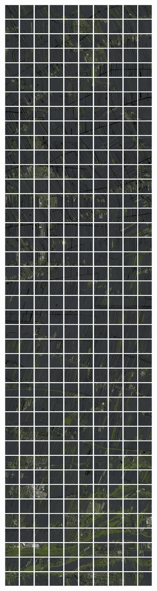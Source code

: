 <html>
<div>
<img src="https://github.com/HakkaTjakka/NL_TILE_MAP/blob/main/18/613/-1045/r.6130.-10450.png" height="44" width="44">
<img src="https://github.com/HakkaTjakka/NL_TILE_MAP/blob/main/18/613/-1045/r.6131.-10450.png" height="44" width="44">
<img src="https://github.com/HakkaTjakka/NL_TILE_MAP/blob/main/18/613/-1045/r.6132.-10450.png" height="44" width="44">
<img src="https://github.com/HakkaTjakka/NL_TILE_MAP/blob/main/18/613/-1045/r.6133.-10450.png" height="44" width="44">
<img src="https://github.com/HakkaTjakka/NL_TILE_MAP/blob/main/18/613/-1045/r.6134.-10450.png" height="44" width="44">
<img src="https://github.com/HakkaTjakka/NL_TILE_MAP/blob/main/18/613/-1045/r.6135.-10450.png" height="44" width="44">
<img src="https://github.com/HakkaTjakka/NL_TILE_MAP/blob/main/18/613/-1045/r.6136.-10450.png" height="44" width="44">
<img src="https://github.com/HakkaTjakka/NL_TILE_MAP/blob/main/18/613/-1045/r.6137.-10450.png" height="44" width="44">
<img src="https://github.com/HakkaTjakka/NL_TILE_MAP/blob/main/18/613/-1045/r.6138.-10450.png" height="44" width="44">
<img src="https://github.com/HakkaTjakka/NL_TILE_MAP/blob/main/18/613/-1045/r.6139.-10450.png" height="44" width="44">
<img src="https://github.com/HakkaTjakka/NL_TILE_MAP/blob/main/18/614/-1045/r.6140.-10450.png" height="44" width="44">
<img src="https://github.com/HakkaTjakka/NL_TILE_MAP/blob/main/18/614/-1045/r.6141.-10450.png" height="44" width="44">
<img src="https://github.com/HakkaTjakka/NL_TILE_MAP/blob/main/18/614/-1045/r.6142.-10450.png" height="44" width="44">
<img src="https://github.com/HakkaTjakka/NL_TILE_MAP/blob/main/18/614/-1045/r.6143.-10450.png" height="44" width="44">
<img src="https://github.com/HakkaTjakka/NL_TILE_MAP/blob/main/18/614/-1045/r.6144.-10450.png" height="44" width="44">
<img src="https://github.com/HakkaTjakka/NL_TILE_MAP/blob/main/18/614/-1045/r.6145.-10450.png" height="44" width="44">
<img src="https://github.com/HakkaTjakka/NL_TILE_MAP/blob/main/18/614/-1045/r.6146.-10450.png" height="44" width="44">
<img src="https://github.com/HakkaTjakka/NL_TILE_MAP/blob/main/18/614/-1045/r.6147.-10450.png" height="44" width="44">
<img src="https://github.com/HakkaTjakka/NL_TILE_MAP/blob/main/18/614/-1045/r.6148.-10450.png" height="44" width="44">
<img src="https://github.com/HakkaTjakka/NL_TILE_MAP/blob/main/18/614/-1045/r.6149.-10450.png" height="44" width="44">
<br>
<img src="https://github.com/HakkaTjakka/NL_TILE_MAP/blob/main/18/613/-1045/r.6130.-10449.png" height="44" width="44">
<img src="https://github.com/HakkaTjakka/NL_TILE_MAP/blob/main/18/613/-1045/r.6131.-10449.png" height="44" width="44">
<img src="https://github.com/HakkaTjakka/NL_TILE_MAP/blob/main/18/613/-1045/r.6132.-10449.png" height="44" width="44">
<img src="https://github.com/HakkaTjakka/NL_TILE_MAP/blob/main/18/613/-1045/r.6133.-10449.png" height="44" width="44">
<img src="https://github.com/HakkaTjakka/NL_TILE_MAP/blob/main/18/613/-1045/r.6134.-10449.png" height="44" width="44">
<img src="https://github.com/HakkaTjakka/NL_TILE_MAP/blob/main/18/613/-1045/r.6135.-10449.png" height="44" width="44">
<img src="https://github.com/HakkaTjakka/NL_TILE_MAP/blob/main/18/613/-1045/r.6136.-10449.png" height="44" width="44">
<img src="https://github.com/HakkaTjakka/NL_TILE_MAP/blob/main/18/613/-1045/r.6137.-10449.png" height="44" width="44">
<img src="https://github.com/HakkaTjakka/NL_TILE_MAP/blob/main/18/613/-1045/r.6138.-10449.png" height="44" width="44">
<img src="https://github.com/HakkaTjakka/NL_TILE_MAP/blob/main/18/613/-1045/r.6139.-10449.png" height="44" width="44">
<img src="https://github.com/HakkaTjakka/NL_TILE_MAP/blob/main/18/614/-1045/r.6140.-10449.png" height="44" width="44">
<img src="https://github.com/HakkaTjakka/NL_TILE_MAP/blob/main/18/614/-1045/r.6141.-10449.png" height="44" width="44">
<img src="https://github.com/HakkaTjakka/NL_TILE_MAP/blob/main/18/614/-1045/r.6142.-10449.png" height="44" width="44">
<img src="https://github.com/HakkaTjakka/NL_TILE_MAP/blob/main/18/614/-1045/r.6143.-10449.png" height="44" width="44">
<img src="https://github.com/HakkaTjakka/NL_TILE_MAP/blob/main/18/614/-1045/r.6144.-10449.png" height="44" width="44">
<img src="https://github.com/HakkaTjakka/NL_TILE_MAP/blob/main/18/614/-1045/r.6145.-10449.png" height="44" width="44">
<img src="https://github.com/HakkaTjakka/NL_TILE_MAP/blob/main/18/614/-1045/r.6146.-10449.png" height="44" width="44">
<img src="https://github.com/HakkaTjakka/NL_TILE_MAP/blob/main/18/614/-1045/r.6147.-10449.png" height="44" width="44">
<img src="https://github.com/HakkaTjakka/NL_TILE_MAP/blob/main/18/614/-1045/r.6148.-10449.png" height="44" width="44">
<img src="https://github.com/HakkaTjakka/NL_TILE_MAP/blob/main/18/614/-1045/r.6149.-10449.png" height="44" width="44">
<br>
<img src="https://github.com/HakkaTjakka/NL_TILE_MAP/blob/main/18/613/-1045/r.6130.-10448.png" height="44" width="44">
<img src="https://github.com/HakkaTjakka/NL_TILE_MAP/blob/main/18/613/-1045/r.6131.-10448.png" height="44" width="44">
<img src="https://github.com/HakkaTjakka/NL_TILE_MAP/blob/main/18/613/-1045/r.6132.-10448.png" height="44" width="44">
<img src="https://github.com/HakkaTjakka/NL_TILE_MAP/blob/main/18/613/-1045/r.6133.-10448.png" height="44" width="44">
<img src="https://github.com/HakkaTjakka/NL_TILE_MAP/blob/main/18/613/-1045/r.6134.-10448.png" height="44" width="44">
<img src="https://github.com/HakkaTjakka/NL_TILE_MAP/blob/main/18/613/-1045/r.6135.-10448.png" height="44" width="44">
<img src="https://github.com/HakkaTjakka/NL_TILE_MAP/blob/main/18/613/-1045/r.6136.-10448.png" height="44" width="44">
<img src="https://github.com/HakkaTjakka/NL_TILE_MAP/blob/main/18/613/-1045/r.6137.-10448.png" height="44" width="44">
<img src="https://github.com/HakkaTjakka/NL_TILE_MAP/blob/main/18/613/-1045/r.6138.-10448.png" height="44" width="44">
<img src="https://github.com/HakkaTjakka/NL_TILE_MAP/blob/main/18/613/-1045/r.6139.-10448.png" height="44" width="44">
<img src="https://github.com/HakkaTjakka/NL_TILE_MAP/blob/main/18/614/-1045/r.6140.-10448.png" height="44" width="44">
<img src="https://github.com/HakkaTjakka/NL_TILE_MAP/blob/main/18/614/-1045/r.6141.-10448.png" height="44" width="44">
<img src="https://github.com/HakkaTjakka/NL_TILE_MAP/blob/main/18/614/-1045/r.6142.-10448.png" height="44" width="44">
<img src="https://github.com/HakkaTjakka/NL_TILE_MAP/blob/main/18/614/-1045/r.6143.-10448.png" height="44" width="44">
<img src="https://github.com/HakkaTjakka/NL_TILE_MAP/blob/main/18/614/-1045/r.6144.-10448.png" height="44" width="44">
<img src="https://github.com/HakkaTjakka/NL_TILE_MAP/blob/main/18/614/-1045/r.6145.-10448.png" height="44" width="44">
<img src="https://github.com/HakkaTjakka/NL_TILE_MAP/blob/main/18/614/-1045/r.6146.-10448.png" height="44" width="44">
<img src="https://github.com/HakkaTjakka/NL_TILE_MAP/blob/main/18/614/-1045/r.6147.-10448.png" height="44" width="44">
<img src="https://github.com/HakkaTjakka/NL_TILE_MAP/blob/main/18/614/-1045/r.6148.-10448.png" height="44" width="44">
<img src="https://github.com/HakkaTjakka/NL_TILE_MAP/blob/main/18/614/-1045/r.6149.-10448.png" height="44" width="44">
<br>
<img src="https://github.com/HakkaTjakka/NL_TILE_MAP/blob/main/18/613/-1045/r.6130.-10447.png" height="44" width="44">
<img src="https://github.com/HakkaTjakka/NL_TILE_MAP/blob/main/18/613/-1045/r.6131.-10447.png" height="44" width="44">
<img src="https://github.com/HakkaTjakka/NL_TILE_MAP/blob/main/18/613/-1045/r.6132.-10447.png" height="44" width="44">
<img src="https://github.com/HakkaTjakka/NL_TILE_MAP/blob/main/18/613/-1045/r.6133.-10447.png" height="44" width="44">
<img src="https://github.com/HakkaTjakka/NL_TILE_MAP/blob/main/18/613/-1045/r.6134.-10447.png" height="44" width="44">
<img src="https://github.com/HakkaTjakka/NL_TILE_MAP/blob/main/18/613/-1045/r.6135.-10447.png" height="44" width="44">
<img src="https://github.com/HakkaTjakka/NL_TILE_MAP/blob/main/18/613/-1045/r.6136.-10447.png" height="44" width="44">
<img src="https://github.com/HakkaTjakka/NL_TILE_MAP/blob/main/18/613/-1045/r.6137.-10447.png" height="44" width="44">
<img src="https://github.com/HakkaTjakka/NL_TILE_MAP/blob/main/18/613/-1045/r.6138.-10447.png" height="44" width="44">
<img src="https://github.com/HakkaTjakka/NL_TILE_MAP/blob/main/18/613/-1045/r.6139.-10447.png" height="44" width="44">
<img src="https://github.com/HakkaTjakka/NL_TILE_MAP/blob/main/18/614/-1045/r.6140.-10447.png" height="44" width="44">
<img src="https://github.com/HakkaTjakka/NL_TILE_MAP/blob/main/18/614/-1045/r.6141.-10447.png" height="44" width="44">
<img src="https://github.com/HakkaTjakka/NL_TILE_MAP/blob/main/18/614/-1045/r.6142.-10447.png" height="44" width="44">
<img src="https://github.com/HakkaTjakka/NL_TILE_MAP/blob/main/18/614/-1045/r.6143.-10447.png" height="44" width="44">
<img src="https://github.com/HakkaTjakka/NL_TILE_MAP/blob/main/18/614/-1045/r.6144.-10447.png" height="44" width="44">
<img src="https://github.com/HakkaTjakka/NL_TILE_MAP/blob/main/18/614/-1045/r.6145.-10447.png" height="44" width="44">
<img src="https://github.com/HakkaTjakka/NL_TILE_MAP/blob/main/18/614/-1045/r.6146.-10447.png" height="44" width="44">
<img src="https://github.com/HakkaTjakka/NL_TILE_MAP/blob/main/18/614/-1045/r.6147.-10447.png" height="44" width="44">
<img src="https://github.com/HakkaTjakka/NL_TILE_MAP/blob/main/18/614/-1045/r.6148.-10447.png" height="44" width="44">
<img src="https://github.com/HakkaTjakka/NL_TILE_MAP/blob/main/18/614/-1045/r.6149.-10447.png" height="44" width="44">
<br>
<img src="https://github.com/HakkaTjakka/NL_TILE_MAP/blob/main/18/613/-1045/r.6130.-10446.png" height="44" width="44">
<img src="https://github.com/HakkaTjakka/NL_TILE_MAP/blob/main/18/613/-1045/r.6131.-10446.png" height="44" width="44">
<img src="https://github.com/HakkaTjakka/NL_TILE_MAP/blob/main/18/613/-1045/r.6132.-10446.png" height="44" width="44">
<img src="https://github.com/HakkaTjakka/NL_TILE_MAP/blob/main/18/613/-1045/r.6133.-10446.png" height="44" width="44">
<img src="https://github.com/HakkaTjakka/NL_TILE_MAP/blob/main/18/613/-1045/r.6134.-10446.png" height="44" width="44">
<img src="https://github.com/HakkaTjakka/NL_TILE_MAP/blob/main/18/613/-1045/r.6135.-10446.png" height="44" width="44">
<img src="https://github.com/HakkaTjakka/NL_TILE_MAP/blob/main/18/613/-1045/r.6136.-10446.png" height="44" width="44">
<img src="https://github.com/HakkaTjakka/NL_TILE_MAP/blob/main/18/613/-1045/r.6137.-10446.png" height="44" width="44">
<img src="https://github.com/HakkaTjakka/NL_TILE_MAP/blob/main/18/613/-1045/r.6138.-10446.png" height="44" width="44">
<img src="https://github.com/HakkaTjakka/NL_TILE_MAP/blob/main/18/613/-1045/r.6139.-10446.png" height="44" width="44">
<img src="https://github.com/HakkaTjakka/NL_TILE_MAP/blob/main/18/614/-1045/r.6140.-10446.png" height="44" width="44">
<img src="https://github.com/HakkaTjakka/NL_TILE_MAP/blob/main/18/614/-1045/r.6141.-10446.png" height="44" width="44">
<img src="https://github.com/HakkaTjakka/NL_TILE_MAP/blob/main/18/614/-1045/r.6142.-10446.png" height="44" width="44">
<img src="https://github.com/HakkaTjakka/NL_TILE_MAP/blob/main/18/614/-1045/r.6143.-10446.png" height="44" width="44">
<img src="https://github.com/HakkaTjakka/NL_TILE_MAP/blob/main/18/614/-1045/r.6144.-10446.png" height="44" width="44">
<img src="https://github.com/HakkaTjakka/NL_TILE_MAP/blob/main/18/614/-1045/r.6145.-10446.png" height="44" width="44">
<img src="https://github.com/HakkaTjakka/NL_TILE_MAP/blob/main/18/614/-1045/r.6146.-10446.png" height="44" width="44">
<img src="https://github.com/HakkaTjakka/NL_TILE_MAP/blob/main/18/614/-1045/r.6147.-10446.png" height="44" width="44">
<img src="https://github.com/HakkaTjakka/NL_TILE_MAP/blob/main/18/614/-1045/r.6148.-10446.png" height="44" width="44">
<img src="https://github.com/HakkaTjakka/NL_TILE_MAP/blob/main/18/614/-1045/r.6149.-10446.png" height="44" width="44">
<br>
<img src="https://github.com/HakkaTjakka/NL_TILE_MAP/blob/main/18/613/-1045/r.6130.-10445.png" height="44" width="44">
<img src="https://github.com/HakkaTjakka/NL_TILE_MAP/blob/main/18/613/-1045/r.6131.-10445.png" height="44" width="44">
<img src="https://github.com/HakkaTjakka/NL_TILE_MAP/blob/main/18/613/-1045/r.6132.-10445.png" height="44" width="44">
<img src="https://github.com/HakkaTjakka/NL_TILE_MAP/blob/main/18/613/-1045/r.6133.-10445.png" height="44" width="44">
<img src="https://github.com/HakkaTjakka/NL_TILE_MAP/blob/main/18/613/-1045/r.6134.-10445.png" height="44" width="44">
<img src="https://github.com/HakkaTjakka/NL_TILE_MAP/blob/main/18/613/-1045/r.6135.-10445.png" height="44" width="44">
<img src="https://github.com/HakkaTjakka/NL_TILE_MAP/blob/main/18/613/-1045/r.6136.-10445.png" height="44" width="44">
<img src="https://github.com/HakkaTjakka/NL_TILE_MAP/blob/main/18/613/-1045/r.6137.-10445.png" height="44" width="44">
<img src="https://github.com/HakkaTjakka/NL_TILE_MAP/blob/main/18/613/-1045/r.6138.-10445.png" height="44" width="44">
<img src="https://github.com/HakkaTjakka/NL_TILE_MAP/blob/main/18/613/-1045/r.6139.-10445.png" height="44" width="44">
<img src="https://github.com/HakkaTjakka/NL_TILE_MAP/blob/main/18/614/-1045/r.6140.-10445.png" height="44" width="44">
<img src="https://github.com/HakkaTjakka/NL_TILE_MAP/blob/main/18/614/-1045/r.6141.-10445.png" height="44" width="44">
<img src="https://github.com/HakkaTjakka/NL_TILE_MAP/blob/main/18/614/-1045/r.6142.-10445.png" height="44" width="44">
<img src="https://github.com/HakkaTjakka/NL_TILE_MAP/blob/main/18/614/-1045/r.6143.-10445.png" height="44" width="44">
<img src="https://github.com/HakkaTjakka/NL_TILE_MAP/blob/main/18/614/-1045/r.6144.-10445.png" height="44" width="44">
<img src="https://github.com/HakkaTjakka/NL_TILE_MAP/blob/main/18/614/-1045/r.6145.-10445.png" height="44" width="44">
<img src="https://github.com/HakkaTjakka/NL_TILE_MAP/blob/main/18/614/-1045/r.6146.-10445.png" height="44" width="44">
<img src="https://github.com/HakkaTjakka/NL_TILE_MAP/blob/main/18/614/-1045/r.6147.-10445.png" height="44" width="44">
<img src="https://github.com/HakkaTjakka/NL_TILE_MAP/blob/main/18/614/-1045/r.6148.-10445.png" height="44" width="44">
<img src="https://github.com/HakkaTjakka/NL_TILE_MAP/blob/main/18/614/-1045/r.6149.-10445.png" height="44" width="44">
<br>
<img src="https://github.com/HakkaTjakka/NL_TILE_MAP/blob/main/18/613/-1045/r.6130.-10444.png" height="44" width="44">
<img src="https://github.com/HakkaTjakka/NL_TILE_MAP/blob/main/18/613/-1045/r.6131.-10444.png" height="44" width="44">
<img src="https://github.com/HakkaTjakka/NL_TILE_MAP/blob/main/18/613/-1045/r.6132.-10444.png" height="44" width="44">
<img src="https://github.com/HakkaTjakka/NL_TILE_MAP/blob/main/18/613/-1045/r.6133.-10444.png" height="44" width="44">
<img src="https://github.com/HakkaTjakka/NL_TILE_MAP/blob/main/18/613/-1045/r.6134.-10444.png" height="44" width="44">
<img src="https://github.com/HakkaTjakka/NL_TILE_MAP/blob/main/18/613/-1045/r.6135.-10444.png" height="44" width="44">
<img src="https://github.com/HakkaTjakka/NL_TILE_MAP/blob/main/18/613/-1045/r.6136.-10444.png" height="44" width="44">
<img src="https://github.com/HakkaTjakka/NL_TILE_MAP/blob/main/18/613/-1045/r.6137.-10444.png" height="44" width="44">
<img src="https://github.com/HakkaTjakka/NL_TILE_MAP/blob/main/18/613/-1045/r.6138.-10444.png" height="44" width="44">
<img src="https://github.com/HakkaTjakka/NL_TILE_MAP/blob/main/18/613/-1045/r.6139.-10444.png" height="44" width="44">
<img src="https://github.com/HakkaTjakka/NL_TILE_MAP/blob/main/18/614/-1045/r.6140.-10444.png" height="44" width="44">
<img src="https://github.com/HakkaTjakka/NL_TILE_MAP/blob/main/18/614/-1045/r.6141.-10444.png" height="44" width="44">
<img src="https://github.com/HakkaTjakka/NL_TILE_MAP/blob/main/18/614/-1045/r.6142.-10444.png" height="44" width="44">
<img src="https://github.com/HakkaTjakka/NL_TILE_MAP/blob/main/18/614/-1045/r.6143.-10444.png" height="44" width="44">
<img src="https://github.com/HakkaTjakka/NL_TILE_MAP/blob/main/18/614/-1045/r.6144.-10444.png" height="44" width="44">
<img src="https://github.com/HakkaTjakka/NL_TILE_MAP/blob/main/18/614/-1045/r.6145.-10444.png" height="44" width="44">
<img src="https://github.com/HakkaTjakka/NL_TILE_MAP/blob/main/18/614/-1045/r.6146.-10444.png" height="44" width="44">
<img src="https://github.com/HakkaTjakka/NL_TILE_MAP/blob/main/18/614/-1045/r.6147.-10444.png" height="44" width="44">
<img src="https://github.com/HakkaTjakka/NL_TILE_MAP/blob/main/18/614/-1045/r.6148.-10444.png" height="44" width="44">
<img src="https://github.com/HakkaTjakka/NL_TILE_MAP/blob/main/18/614/-1045/r.6149.-10444.png" height="44" width="44">
<br>
<img src="https://github.com/HakkaTjakka/NL_TILE_MAP/blob/main/18/613/-1045/r.6130.-10443.png" height="44" width="44">
<img src="https://github.com/HakkaTjakka/NL_TILE_MAP/blob/main/18/613/-1045/r.6131.-10443.png" height="44" width="44">
<img src="https://github.com/HakkaTjakka/NL_TILE_MAP/blob/main/18/613/-1045/r.6132.-10443.png" height="44" width="44">
<img src="https://github.com/HakkaTjakka/NL_TILE_MAP/blob/main/18/613/-1045/r.6133.-10443.png" height="44" width="44">
<img src="https://github.com/HakkaTjakka/NL_TILE_MAP/blob/main/18/613/-1045/r.6134.-10443.png" height="44" width="44">
<img src="https://github.com/HakkaTjakka/NL_TILE_MAP/blob/main/18/613/-1045/r.6135.-10443.png" height="44" width="44">
<img src="https://github.com/HakkaTjakka/NL_TILE_MAP/blob/main/18/613/-1045/r.6136.-10443.png" height="44" width="44">
<img src="https://github.com/HakkaTjakka/NL_TILE_MAP/blob/main/18/613/-1045/r.6137.-10443.png" height="44" width="44">
<img src="https://github.com/HakkaTjakka/NL_TILE_MAP/blob/main/18/613/-1045/r.6138.-10443.png" height="44" width="44">
<img src="https://github.com/HakkaTjakka/NL_TILE_MAP/blob/main/18/613/-1045/r.6139.-10443.png" height="44" width="44">
<img src="https://github.com/HakkaTjakka/NL_TILE_MAP/blob/main/18/614/-1045/r.6140.-10443.png" height="44" width="44">
<img src="https://github.com/HakkaTjakka/NL_TILE_MAP/blob/main/18/614/-1045/r.6141.-10443.png" height="44" width="44">
<img src="https://github.com/HakkaTjakka/NL_TILE_MAP/blob/main/18/614/-1045/r.6142.-10443.png" height="44" width="44">
<img src="https://github.com/HakkaTjakka/NL_TILE_MAP/blob/main/18/614/-1045/r.6143.-10443.png" height="44" width="44">
<img src="https://github.com/HakkaTjakka/NL_TILE_MAP/blob/main/18/614/-1045/r.6144.-10443.png" height="44" width="44">
<img src="https://github.com/HakkaTjakka/NL_TILE_MAP/blob/main/18/614/-1045/r.6145.-10443.png" height="44" width="44">
<img src="https://github.com/HakkaTjakka/NL_TILE_MAP/blob/main/18/614/-1045/r.6146.-10443.png" height="44" width="44">
<img src="https://github.com/HakkaTjakka/NL_TILE_MAP/blob/main/18/614/-1045/r.6147.-10443.png" height="44" width="44">
<img src="https://github.com/HakkaTjakka/NL_TILE_MAP/blob/main/18/614/-1045/r.6148.-10443.png" height="44" width="44">
<img src="https://github.com/HakkaTjakka/NL_TILE_MAP/blob/main/18/614/-1045/r.6149.-10443.png" height="44" width="44">
<br>
<img src="https://github.com/HakkaTjakka/NL_TILE_MAP/blob/main/18/613/-1045/r.6130.-10442.png" height="44" width="44">
<img src="https://github.com/HakkaTjakka/NL_TILE_MAP/blob/main/18/613/-1045/r.6131.-10442.png" height="44" width="44">
<img src="https://github.com/HakkaTjakka/NL_TILE_MAP/blob/main/18/613/-1045/r.6132.-10442.png" height="44" width="44">
<img src="https://github.com/HakkaTjakka/NL_TILE_MAP/blob/main/18/613/-1045/r.6133.-10442.png" height="44" width="44">
<img src="https://github.com/HakkaTjakka/NL_TILE_MAP/blob/main/18/613/-1045/r.6134.-10442.png" height="44" width="44">
<img src="https://github.com/HakkaTjakka/NL_TILE_MAP/blob/main/18/613/-1045/r.6135.-10442.png" height="44" width="44">
<img src="https://github.com/HakkaTjakka/NL_TILE_MAP/blob/main/18/613/-1045/r.6136.-10442.png" height="44" width="44">
<img src="https://github.com/HakkaTjakka/NL_TILE_MAP/blob/main/18/613/-1045/r.6137.-10442.png" height="44" width="44">
<img src="https://github.com/HakkaTjakka/NL_TILE_MAP/blob/main/18/613/-1045/r.6138.-10442.png" height="44" width="44">
<img src="https://github.com/HakkaTjakka/NL_TILE_MAP/blob/main/18/613/-1045/r.6139.-10442.png" height="44" width="44">
<img src="https://github.com/HakkaTjakka/NL_TILE_MAP/blob/main/18/614/-1045/r.6140.-10442.png" height="44" width="44">
<img src="https://github.com/HakkaTjakka/NL_TILE_MAP/blob/main/18/614/-1045/r.6141.-10442.png" height="44" width="44">
<img src="https://github.com/HakkaTjakka/NL_TILE_MAP/blob/main/18/614/-1045/r.6142.-10442.png" height="44" width="44">
<img src="https://github.com/HakkaTjakka/NL_TILE_MAP/blob/main/18/614/-1045/r.6143.-10442.png" height="44" width="44">
<img src="https://github.com/HakkaTjakka/NL_TILE_MAP/blob/main/18/614/-1045/r.6144.-10442.png" height="44" width="44">
<img src="https://github.com/HakkaTjakka/NL_TILE_MAP/blob/main/18/614/-1045/r.6145.-10442.png" height="44" width="44">
<img src="https://github.com/HakkaTjakka/NL_TILE_MAP/blob/main/18/614/-1045/r.6146.-10442.png" height="44" width="44">
<img src="https://github.com/HakkaTjakka/NL_TILE_MAP/blob/main/18/614/-1045/r.6147.-10442.png" height="44" width="44">
<img src="https://github.com/HakkaTjakka/NL_TILE_MAP/blob/main/18/614/-1045/r.6148.-10442.png" height="44" width="44">
<img src="https://github.com/HakkaTjakka/NL_TILE_MAP/blob/main/18/614/-1045/r.6149.-10442.png" height="44" width="44">
<br>
<img src="https://github.com/HakkaTjakka/NL_TILE_MAP/blob/main/18/613/-1045/r.6130.-10441.png" height="44" width="44">
<img src="https://github.com/HakkaTjakka/NL_TILE_MAP/blob/main/18/613/-1045/r.6131.-10441.png" height="44" width="44">
<img src="https://github.com/HakkaTjakka/NL_TILE_MAP/blob/main/18/613/-1045/r.6132.-10441.png" height="44" width="44">
<img src="https://github.com/HakkaTjakka/NL_TILE_MAP/blob/main/18/613/-1045/r.6133.-10441.png" height="44" width="44">
<img src="https://github.com/HakkaTjakka/NL_TILE_MAP/blob/main/18/613/-1045/r.6134.-10441.png" height="44" width="44">
<img src="https://github.com/HakkaTjakka/NL_TILE_MAP/blob/main/18/613/-1045/r.6135.-10441.png" height="44" width="44">
<img src="https://github.com/HakkaTjakka/NL_TILE_MAP/blob/main/18/613/-1045/r.6136.-10441.png" height="44" width="44">
<img src="https://github.com/HakkaTjakka/NL_TILE_MAP/blob/main/18/613/-1045/r.6137.-10441.png" height="44" width="44">
<img src="https://github.com/HakkaTjakka/NL_TILE_MAP/blob/main/18/613/-1045/r.6138.-10441.png" height="44" width="44">
<img src="https://github.com/HakkaTjakka/NL_TILE_MAP/blob/main/18/613/-1045/r.6139.-10441.png" height="44" width="44">
<img src="https://github.com/HakkaTjakka/NL_TILE_MAP/blob/main/18/614/-1045/r.6140.-10441.png" height="44" width="44">
<img src="https://github.com/HakkaTjakka/NL_TILE_MAP/blob/main/18/614/-1045/r.6141.-10441.png" height="44" width="44">
<img src="https://github.com/HakkaTjakka/NL_TILE_MAP/blob/main/18/614/-1045/r.6142.-10441.png" height="44" width="44">
<img src="https://github.com/HakkaTjakka/NL_TILE_MAP/blob/main/18/614/-1045/r.6143.-10441.png" height="44" width="44">
<img src="https://github.com/HakkaTjakka/NL_TILE_MAP/blob/main/18/614/-1045/r.6144.-10441.png" height="44" width="44">
<img src="https://github.com/HakkaTjakka/NL_TILE_MAP/blob/main/18/614/-1045/r.6145.-10441.png" height="44" width="44">
<img src="https://github.com/HakkaTjakka/NL_TILE_MAP/blob/main/18/614/-1045/r.6146.-10441.png" height="44" width="44">
<img src="https://github.com/HakkaTjakka/NL_TILE_MAP/blob/main/18/614/-1045/r.6147.-10441.png" height="44" width="44">
<img src="https://github.com/HakkaTjakka/NL_TILE_MAP/blob/main/18/614/-1045/r.6148.-10441.png" height="44" width="44">
<img src="https://github.com/HakkaTjakka/NL_TILE_MAP/blob/main/18/614/-1045/r.6149.-10441.png" height="44" width="44">
<br>
<img src="https://github.com/HakkaTjakka/NL_TILE_MAP/blob/main/18/613/-1044/r.6130.-10440.png" height="44" width="44">
<img src="https://github.com/HakkaTjakka/NL_TILE_MAP/blob/main/18/613/-1044/r.6131.-10440.png" height="44" width="44">
<img src="https://github.com/HakkaTjakka/NL_TILE_MAP/blob/main/18/613/-1044/r.6132.-10440.png" height="44" width="44">
<img src="https://github.com/HakkaTjakka/NL_TILE_MAP/blob/main/18/613/-1044/r.6133.-10440.png" height="44" width="44">
<img src="https://github.com/HakkaTjakka/NL_TILE_MAP/blob/main/18/613/-1044/r.6134.-10440.png" height="44" width="44">
<img src="https://github.com/HakkaTjakka/NL_TILE_MAP/blob/main/18/613/-1044/r.6135.-10440.png" height="44" width="44">
<img src="https://github.com/HakkaTjakka/NL_TILE_MAP/blob/main/18/613/-1044/r.6136.-10440.png" height="44" width="44">
<img src="https://github.com/HakkaTjakka/NL_TILE_MAP/blob/main/18/613/-1044/r.6137.-10440.png" height="44" width="44">
<img src="https://github.com/HakkaTjakka/NL_TILE_MAP/blob/main/18/613/-1044/r.6138.-10440.png" height="44" width="44">
<img src="https://github.com/HakkaTjakka/NL_TILE_MAP/blob/main/18/613/-1044/r.6139.-10440.png" height="44" width="44">
<img src="https://github.com/HakkaTjakka/NL_TILE_MAP/blob/main/18/614/-1044/r.6140.-10440.png" height="44" width="44">
<img src="https://github.com/HakkaTjakka/NL_TILE_MAP/blob/main/18/614/-1044/r.6141.-10440.png" height="44" width="44">
<img src="https://github.com/HakkaTjakka/NL_TILE_MAP/blob/main/18/614/-1044/r.6142.-10440.png" height="44" width="44">
<img src="https://github.com/HakkaTjakka/NL_TILE_MAP/blob/main/18/614/-1044/r.6143.-10440.png" height="44" width="44">
<img src="https://github.com/HakkaTjakka/NL_TILE_MAP/blob/main/18/614/-1044/r.6144.-10440.png" height="44" width="44">
<img src="https://github.com/HakkaTjakka/NL_TILE_MAP/blob/main/18/614/-1044/r.6145.-10440.png" height="44" width="44">
<img src="https://github.com/HakkaTjakka/NL_TILE_MAP/blob/main/18/614/-1044/r.6146.-10440.png" height="44" width="44">
<img src="https://github.com/HakkaTjakka/NL_TILE_MAP/blob/main/18/614/-1044/r.6147.-10440.png" height="44" width="44">
<img src="https://github.com/HakkaTjakka/NL_TILE_MAP/blob/main/18/614/-1044/r.6148.-10440.png" height="44" width="44">
<img src="https://github.com/HakkaTjakka/NL_TILE_MAP/blob/main/18/614/-1044/r.6149.-10440.png" height="44" width="44">
<br>
<img src="https://github.com/HakkaTjakka/NL_TILE_MAP/blob/main/18/613/-1044/r.6130.-10439.png" height="44" width="44">
<img src="https://github.com/HakkaTjakka/NL_TILE_MAP/blob/main/18/613/-1044/r.6131.-10439.png" height="44" width="44">
<img src="https://github.com/HakkaTjakka/NL_TILE_MAP/blob/main/18/613/-1044/r.6132.-10439.png" height="44" width="44">
<img src="https://github.com/HakkaTjakka/NL_TILE_MAP/blob/main/18/613/-1044/r.6133.-10439.png" height="44" width="44">
<img src="https://github.com/HakkaTjakka/NL_TILE_MAP/blob/main/18/613/-1044/r.6134.-10439.png" height="44" width="44">
<img src="https://github.com/HakkaTjakka/NL_TILE_MAP/blob/main/18/613/-1044/r.6135.-10439.png" height="44" width="44">
<img src="https://github.com/HakkaTjakka/NL_TILE_MAP/blob/main/18/613/-1044/r.6136.-10439.png" height="44" width="44">
<img src="https://github.com/HakkaTjakka/NL_TILE_MAP/blob/main/18/613/-1044/r.6137.-10439.png" height="44" width="44">
<img src="https://github.com/HakkaTjakka/NL_TILE_MAP/blob/main/18/613/-1044/r.6138.-10439.png" height="44" width="44">
<img src="https://github.com/HakkaTjakka/NL_TILE_MAP/blob/main/18/613/-1044/r.6139.-10439.png" height="44" width="44">
<img src="https://github.com/HakkaTjakka/NL_TILE_MAP/blob/main/18/614/-1044/r.6140.-10439.png" height="44" width="44">
<img src="https://github.com/HakkaTjakka/NL_TILE_MAP/blob/main/18/614/-1044/r.6141.-10439.png" height="44" width="44">
<img src="https://github.com/HakkaTjakka/NL_TILE_MAP/blob/main/18/614/-1044/r.6142.-10439.png" height="44" width="44">
<img src="https://github.com/HakkaTjakka/NL_TILE_MAP/blob/main/18/614/-1044/r.6143.-10439.png" height="44" width="44">
<img src="https://github.com/HakkaTjakka/NL_TILE_MAP/blob/main/18/614/-1044/r.6144.-10439.png" height="44" width="44">
<img src="https://github.com/HakkaTjakka/NL_TILE_MAP/blob/main/18/614/-1044/r.6145.-10439.png" height="44" width="44">
<img src="https://github.com/HakkaTjakka/NL_TILE_MAP/blob/main/18/614/-1044/r.6146.-10439.png" height="44" width="44">
<img src="https://github.com/HakkaTjakka/NL_TILE_MAP/blob/main/18/614/-1044/r.6147.-10439.png" height="44" width="44">
<img src="https://github.com/HakkaTjakka/NL_TILE_MAP/blob/main/18/614/-1044/r.6148.-10439.png" height="44" width="44">
<img src="https://github.com/HakkaTjakka/NL_TILE_MAP/blob/main/18/614/-1044/r.6149.-10439.png" height="44" width="44">
<br>
<img src="https://github.com/HakkaTjakka/NL_TILE_MAP/blob/main/18/613/-1044/r.6130.-10438.png" height="44" width="44">
<img src="https://github.com/HakkaTjakka/NL_TILE_MAP/blob/main/18/613/-1044/r.6131.-10438.png" height="44" width="44">
<img src="https://github.com/HakkaTjakka/NL_TILE_MAP/blob/main/18/613/-1044/r.6132.-10438.png" height="44" width="44">
<img src="https://github.com/HakkaTjakka/NL_TILE_MAP/blob/main/18/613/-1044/r.6133.-10438.png" height="44" width="44">
<img src="https://github.com/HakkaTjakka/NL_TILE_MAP/blob/main/18/613/-1044/r.6134.-10438.png" height="44" width="44">
<img src="https://github.com/HakkaTjakka/NL_TILE_MAP/blob/main/18/613/-1044/r.6135.-10438.png" height="44" width="44">
<img src="https://github.com/HakkaTjakka/NL_TILE_MAP/blob/main/18/613/-1044/r.6136.-10438.png" height="44" width="44">
<img src="https://github.com/HakkaTjakka/NL_TILE_MAP/blob/main/18/613/-1044/r.6137.-10438.png" height="44" width="44">
<img src="https://github.com/HakkaTjakka/NL_TILE_MAP/blob/main/18/613/-1044/r.6138.-10438.png" height="44" width="44">
<img src="https://github.com/HakkaTjakka/NL_TILE_MAP/blob/main/18/613/-1044/r.6139.-10438.png" height="44" width="44">
<img src="https://github.com/HakkaTjakka/NL_TILE_MAP/blob/main/18/614/-1044/r.6140.-10438.png" height="44" width="44">
<img src="https://github.com/HakkaTjakka/NL_TILE_MAP/blob/main/18/614/-1044/r.6141.-10438.png" height="44" width="44">
<img src="https://github.com/HakkaTjakka/NL_TILE_MAP/blob/main/18/614/-1044/r.6142.-10438.png" height="44" width="44">
<img src="https://github.com/HakkaTjakka/NL_TILE_MAP/blob/main/18/614/-1044/r.6143.-10438.png" height="44" width="44">
<img src="https://github.com/HakkaTjakka/NL_TILE_MAP/blob/main/18/614/-1044/r.6144.-10438.png" height="44" width="44">
<img src="https://github.com/HakkaTjakka/NL_TILE_MAP/blob/main/18/614/-1044/r.6145.-10438.png" height="44" width="44">
<img src="https://github.com/HakkaTjakka/NL_TILE_MAP/blob/main/18/614/-1044/r.6146.-10438.png" height="44" width="44">
<img src="https://github.com/HakkaTjakka/NL_TILE_MAP/blob/main/18/614/-1044/r.6147.-10438.png" height="44" width="44">
<img src="https://github.com/HakkaTjakka/NL_TILE_MAP/blob/main/18/614/-1044/r.6148.-10438.png" height="44" width="44">
<img src="https://github.com/HakkaTjakka/NL_TILE_MAP/blob/main/18/614/-1044/r.6149.-10438.png" height="44" width="44">
<br>
<img src="https://github.com/HakkaTjakka/NL_TILE_MAP/blob/main/18/613/-1044/r.6130.-10437.png" height="44" width="44">
<img src="https://github.com/HakkaTjakka/NL_TILE_MAP/blob/main/18/613/-1044/r.6131.-10437.png" height="44" width="44">
<img src="https://github.com/HakkaTjakka/NL_TILE_MAP/blob/main/18/613/-1044/r.6132.-10437.png" height="44" width="44">
<img src="https://github.com/HakkaTjakka/NL_TILE_MAP/blob/main/18/613/-1044/r.6133.-10437.png" height="44" width="44">
<img src="https://github.com/HakkaTjakka/NL_TILE_MAP/blob/main/18/613/-1044/r.6134.-10437.png" height="44" width="44">
<img src="https://github.com/HakkaTjakka/NL_TILE_MAP/blob/main/18/613/-1044/r.6135.-10437.png" height="44" width="44">
<img src="https://github.com/HakkaTjakka/NL_TILE_MAP/blob/main/18/613/-1044/r.6136.-10437.png" height="44" width="44">
<img src="https://github.com/HakkaTjakka/NL_TILE_MAP/blob/main/18/613/-1044/r.6137.-10437.png" height="44" width="44">
<img src="https://github.com/HakkaTjakka/NL_TILE_MAP/blob/main/18/613/-1044/r.6138.-10437.png" height="44" width="44">
<img src="https://github.com/HakkaTjakka/NL_TILE_MAP/blob/main/18/613/-1044/r.6139.-10437.png" height="44" width="44">
<img src="https://github.com/HakkaTjakka/NL_TILE_MAP/blob/main/18/614/-1044/r.6140.-10437.png" height="44" width="44">
<img src="https://github.com/HakkaTjakka/NL_TILE_MAP/blob/main/18/614/-1044/r.6141.-10437.png" height="44" width="44">
<img src="https://github.com/HakkaTjakka/NL_TILE_MAP/blob/main/18/614/-1044/r.6142.-10437.png" height="44" width="44">
<img src="https://github.com/HakkaTjakka/NL_TILE_MAP/blob/main/18/614/-1044/r.6143.-10437.png" height="44" width="44">
<img src="https://github.com/HakkaTjakka/NL_TILE_MAP/blob/main/18/614/-1044/r.6144.-10437.png" height="44" width="44">
<img src="https://github.com/HakkaTjakka/NL_TILE_MAP/blob/main/18/614/-1044/r.6145.-10437.png" height="44" width="44">
<img src="https://github.com/HakkaTjakka/NL_TILE_MAP/blob/main/18/614/-1044/r.6146.-10437.png" height="44" width="44">
<img src="https://github.com/HakkaTjakka/NL_TILE_MAP/blob/main/18/614/-1044/r.6147.-10437.png" height="44" width="44">
<img src="https://github.com/HakkaTjakka/NL_TILE_MAP/blob/main/18/614/-1044/r.6148.-10437.png" height="44" width="44">
<img src="https://github.com/HakkaTjakka/NL_TILE_MAP/blob/main/18/614/-1044/r.6149.-10437.png" height="44" width="44">
<br>
<img src="https://github.com/HakkaTjakka/NL_TILE_MAP/blob/main/18/613/-1044/r.6130.-10436.png" height="44" width="44">
<img src="https://github.com/HakkaTjakka/NL_TILE_MAP/blob/main/18/613/-1044/r.6131.-10436.png" height="44" width="44">
<img src="https://github.com/HakkaTjakka/NL_TILE_MAP/blob/main/18/613/-1044/r.6132.-10436.png" height="44" width="44">
<img src="https://github.com/HakkaTjakka/NL_TILE_MAP/blob/main/18/613/-1044/r.6133.-10436.png" height="44" width="44">
<img src="https://github.com/HakkaTjakka/NL_TILE_MAP/blob/main/18/613/-1044/r.6134.-10436.png" height="44" width="44">
<img src="https://github.com/HakkaTjakka/NL_TILE_MAP/blob/main/18/613/-1044/r.6135.-10436.png" height="44" width="44">
<img src="https://github.com/HakkaTjakka/NL_TILE_MAP/blob/main/18/613/-1044/r.6136.-10436.png" height="44" width="44">
<img src="https://github.com/HakkaTjakka/NL_TILE_MAP/blob/main/18/613/-1044/r.6137.-10436.png" height="44" width="44">
<img src="https://github.com/HakkaTjakka/NL_TILE_MAP/blob/main/18/613/-1044/r.6138.-10436.png" height="44" width="44">
<img src="https://github.com/HakkaTjakka/NL_TILE_MAP/blob/main/18/613/-1044/r.6139.-10436.png" height="44" width="44">
<img src="https://github.com/HakkaTjakka/NL_TILE_MAP/blob/main/18/614/-1044/r.6140.-10436.png" height="44" width="44">
<img src="https://github.com/HakkaTjakka/NL_TILE_MAP/blob/main/18/614/-1044/r.6141.-10436.png" height="44" width="44">
<img src="https://github.com/HakkaTjakka/NL_TILE_MAP/blob/main/18/614/-1044/r.6142.-10436.png" height="44" width="44">
<img src="https://github.com/HakkaTjakka/NL_TILE_MAP/blob/main/18/614/-1044/r.6143.-10436.png" height="44" width="44">
<img src="https://github.com/HakkaTjakka/NL_TILE_MAP/blob/main/18/614/-1044/r.6144.-10436.png" height="44" width="44">
<img src="https://github.com/HakkaTjakka/NL_TILE_MAP/blob/main/18/614/-1044/r.6145.-10436.png" height="44" width="44">
<img src="https://github.com/HakkaTjakka/NL_TILE_MAP/blob/main/18/614/-1044/r.6146.-10436.png" height="44" width="44">
<img src="https://github.com/HakkaTjakka/NL_TILE_MAP/blob/main/18/614/-1044/r.6147.-10436.png" height="44" width="44">
<img src="https://github.com/HakkaTjakka/NL_TILE_MAP/blob/main/18/614/-1044/r.6148.-10436.png" height="44" width="44">
<img src="https://github.com/HakkaTjakka/NL_TILE_MAP/blob/main/18/614/-1044/r.6149.-10436.png" height="44" width="44">
<br>
<img src="https://github.com/HakkaTjakka/NL_TILE_MAP/blob/main/18/613/-1044/r.6130.-10435.png" height="44" width="44">
<img src="https://github.com/HakkaTjakka/NL_TILE_MAP/blob/main/18/613/-1044/r.6131.-10435.png" height="44" width="44">
<img src="https://github.com/HakkaTjakka/NL_TILE_MAP/blob/main/18/613/-1044/r.6132.-10435.png" height="44" width="44">
<img src="https://github.com/HakkaTjakka/NL_TILE_MAP/blob/main/18/613/-1044/r.6133.-10435.png" height="44" width="44">
<img src="https://github.com/HakkaTjakka/NL_TILE_MAP/blob/main/18/613/-1044/r.6134.-10435.png" height="44" width="44">
<img src="https://github.com/HakkaTjakka/NL_TILE_MAP/blob/main/18/613/-1044/r.6135.-10435.png" height="44" width="44">
<img src="https://github.com/HakkaTjakka/NL_TILE_MAP/blob/main/18/613/-1044/r.6136.-10435.png" height="44" width="44">
<img src="https://github.com/HakkaTjakka/NL_TILE_MAP/blob/main/18/613/-1044/r.6137.-10435.png" height="44" width="44">
<img src="https://github.com/HakkaTjakka/NL_TILE_MAP/blob/main/18/613/-1044/r.6138.-10435.png" height="44" width="44">
<img src="https://github.com/HakkaTjakka/NL_TILE_MAP/blob/main/18/613/-1044/r.6139.-10435.png" height="44" width="44">
<img src="https://github.com/HakkaTjakka/NL_TILE_MAP/blob/main/18/614/-1044/r.6140.-10435.png" height="44" width="44">
<img src="https://github.com/HakkaTjakka/NL_TILE_MAP/blob/main/18/614/-1044/r.6141.-10435.png" height="44" width="44">
<img src="https://github.com/HakkaTjakka/NL_TILE_MAP/blob/main/18/614/-1044/r.6142.-10435.png" height="44" width="44">
<img src="https://github.com/HakkaTjakka/NL_TILE_MAP/blob/main/18/614/-1044/r.6143.-10435.png" height="44" width="44">
<img src="https://github.com/HakkaTjakka/NL_TILE_MAP/blob/main/18/614/-1044/r.6144.-10435.png" height="44" width="44">
<img src="https://github.com/HakkaTjakka/NL_TILE_MAP/blob/main/18/614/-1044/r.6145.-10435.png" height="44" width="44">
<img src="https://github.com/HakkaTjakka/NL_TILE_MAP/blob/main/18/614/-1044/r.6146.-10435.png" height="44" width="44">
<img src="https://github.com/HakkaTjakka/NL_TILE_MAP/blob/main/18/614/-1044/r.6147.-10435.png" height="44" width="44">
<img src="https://github.com/HakkaTjakka/NL_TILE_MAP/blob/main/18/614/-1044/r.6148.-10435.png" height="44" width="44">
<img src="https://github.com/HakkaTjakka/NL_TILE_MAP/blob/main/18/614/-1044/r.6149.-10435.png" height="44" width="44">
<br>
<img src="https://github.com/HakkaTjakka/NL_TILE_MAP/blob/main/18/613/-1044/r.6130.-10434.png" height="44" width="44">
<img src="https://github.com/HakkaTjakka/NL_TILE_MAP/blob/main/18/613/-1044/r.6131.-10434.png" height="44" width="44">
<img src="https://github.com/HakkaTjakka/NL_TILE_MAP/blob/main/18/613/-1044/r.6132.-10434.png" height="44" width="44">
<img src="https://github.com/HakkaTjakka/NL_TILE_MAP/blob/main/18/613/-1044/r.6133.-10434.png" height="44" width="44">
<img src="https://github.com/HakkaTjakka/NL_TILE_MAP/blob/main/18/613/-1044/r.6134.-10434.png" height="44" width="44">
<img src="https://github.com/HakkaTjakka/NL_TILE_MAP/blob/main/18/613/-1044/r.6135.-10434.png" height="44" width="44">
<img src="https://github.com/HakkaTjakka/NL_TILE_MAP/blob/main/18/613/-1044/r.6136.-10434.png" height="44" width="44">
<img src="https://github.com/HakkaTjakka/NL_TILE_MAP/blob/main/18/613/-1044/r.6137.-10434.png" height="44" width="44">
<img src="https://github.com/HakkaTjakka/NL_TILE_MAP/blob/main/18/613/-1044/r.6138.-10434.png" height="44" width="44">
<img src="https://github.com/HakkaTjakka/NL_TILE_MAP/blob/main/18/613/-1044/r.6139.-10434.png" height="44" width="44">
<img src="https://github.com/HakkaTjakka/NL_TILE_MAP/blob/main/18/614/-1044/r.6140.-10434.png" height="44" width="44">
<img src="https://github.com/HakkaTjakka/NL_TILE_MAP/blob/main/18/614/-1044/r.6141.-10434.png" height="44" width="44">
<img src="https://github.com/HakkaTjakka/NL_TILE_MAP/blob/main/18/614/-1044/r.6142.-10434.png" height="44" width="44">
<img src="https://github.com/HakkaTjakka/NL_TILE_MAP/blob/main/18/614/-1044/r.6143.-10434.png" height="44" width="44">
<img src="https://github.com/HakkaTjakka/NL_TILE_MAP/blob/main/18/614/-1044/r.6144.-10434.png" height="44" width="44">
<img src="https://github.com/HakkaTjakka/NL_TILE_MAP/blob/main/18/614/-1044/r.6145.-10434.png" height="44" width="44">
<img src="https://github.com/HakkaTjakka/NL_TILE_MAP/blob/main/18/614/-1044/r.6146.-10434.png" height="44" width="44">
<img src="https://github.com/HakkaTjakka/NL_TILE_MAP/blob/main/18/614/-1044/r.6147.-10434.png" height="44" width="44">
<img src="https://github.com/HakkaTjakka/NL_TILE_MAP/blob/main/18/614/-1044/r.6148.-10434.png" height="44" width="44">
<img src="https://github.com/HakkaTjakka/NL_TILE_MAP/blob/main/18/614/-1044/r.6149.-10434.png" height="44" width="44">
<br>
<img src="https://github.com/HakkaTjakka/NL_TILE_MAP/blob/main/18/613/-1044/r.6130.-10433.png" height="44" width="44">
<img src="https://github.com/HakkaTjakka/NL_TILE_MAP/blob/main/18/613/-1044/r.6131.-10433.png" height="44" width="44">
<img src="https://github.com/HakkaTjakka/NL_TILE_MAP/blob/main/18/613/-1044/r.6132.-10433.png" height="44" width="44">
<img src="https://github.com/HakkaTjakka/NL_TILE_MAP/blob/main/18/613/-1044/r.6133.-10433.png" height="44" width="44">
<img src="https://github.com/HakkaTjakka/NL_TILE_MAP/blob/main/18/613/-1044/r.6134.-10433.png" height="44" width="44">
<img src="https://github.com/HakkaTjakka/NL_TILE_MAP/blob/main/18/613/-1044/r.6135.-10433.png" height="44" width="44">
<img src="https://github.com/HakkaTjakka/NL_TILE_MAP/blob/main/18/613/-1044/r.6136.-10433.png" height="44" width="44">
<img src="https://github.com/HakkaTjakka/NL_TILE_MAP/blob/main/18/613/-1044/r.6137.-10433.png" height="44" width="44">
<img src="https://github.com/HakkaTjakka/NL_TILE_MAP/blob/main/18/613/-1044/r.6138.-10433.png" height="44" width="44">
<img src="https://github.com/HakkaTjakka/NL_TILE_MAP/blob/main/18/613/-1044/r.6139.-10433.png" height="44" width="44">
<img src="https://github.com/HakkaTjakka/NL_TILE_MAP/blob/main/18/614/-1044/r.6140.-10433.png" height="44" width="44">
<img src="https://github.com/HakkaTjakka/NL_TILE_MAP/blob/main/18/614/-1044/r.6141.-10433.png" height="44" width="44">
<img src="https://github.com/HakkaTjakka/NL_TILE_MAP/blob/main/18/614/-1044/r.6142.-10433.png" height="44" width="44">
<img src="https://github.com/HakkaTjakka/NL_TILE_MAP/blob/main/18/614/-1044/r.6143.-10433.png" height="44" width="44">
<img src="https://github.com/HakkaTjakka/NL_TILE_MAP/blob/main/18/614/-1044/r.6144.-10433.png" height="44" width="44">
<img src="https://github.com/HakkaTjakka/NL_TILE_MAP/blob/main/18/614/-1044/r.6145.-10433.png" height="44" width="44">
<img src="https://github.com/HakkaTjakka/NL_TILE_MAP/blob/main/18/614/-1044/r.6146.-10433.png" height="44" width="44">
<img src="https://github.com/HakkaTjakka/NL_TILE_MAP/blob/main/18/614/-1044/r.6147.-10433.png" height="44" width="44">
<img src="https://github.com/HakkaTjakka/NL_TILE_MAP/blob/main/18/614/-1044/r.6148.-10433.png" height="44" width="44">
<img src="https://github.com/HakkaTjakka/NL_TILE_MAP/blob/main/18/614/-1044/r.6149.-10433.png" height="44" width="44">
<br>
<img src="https://github.com/HakkaTjakka/NL_TILE_MAP/blob/main/18/613/-1044/r.6130.-10432.png" height="44" width="44">
<img src="https://github.com/HakkaTjakka/NL_TILE_MAP/blob/main/18/613/-1044/r.6131.-10432.png" height="44" width="44">
<img src="https://github.com/HakkaTjakka/NL_TILE_MAP/blob/main/18/613/-1044/r.6132.-10432.png" height="44" width="44">
<img src="https://github.com/HakkaTjakka/NL_TILE_MAP/blob/main/18/613/-1044/r.6133.-10432.png" height="44" width="44">
<img src="https://github.com/HakkaTjakka/NL_TILE_MAP/blob/main/18/613/-1044/r.6134.-10432.png" height="44" width="44">
<img src="https://github.com/HakkaTjakka/NL_TILE_MAP/blob/main/18/613/-1044/r.6135.-10432.png" height="44" width="44">
<img src="https://github.com/HakkaTjakka/NL_TILE_MAP/blob/main/18/613/-1044/r.6136.-10432.png" height="44" width="44">
<img src="https://github.com/HakkaTjakka/NL_TILE_MAP/blob/main/18/613/-1044/r.6137.-10432.png" height="44" width="44">
<img src="https://github.com/HakkaTjakka/NL_TILE_MAP/blob/main/18/613/-1044/r.6138.-10432.png" height="44" width="44">
<img src="https://github.com/HakkaTjakka/NL_TILE_MAP/blob/main/18/613/-1044/r.6139.-10432.png" height="44" width="44">
<img src="https://github.com/HakkaTjakka/NL_TILE_MAP/blob/main/18/614/-1044/r.6140.-10432.png" height="44" width="44">
<img src="https://github.com/HakkaTjakka/NL_TILE_MAP/blob/main/18/614/-1044/r.6141.-10432.png" height="44" width="44">
<img src="https://github.com/HakkaTjakka/NL_TILE_MAP/blob/main/18/614/-1044/r.6142.-10432.png" height="44" width="44">
<img src="https://github.com/HakkaTjakka/NL_TILE_MAP/blob/main/18/614/-1044/r.6143.-10432.png" height="44" width="44">
<img src="https://github.com/HakkaTjakka/NL_TILE_MAP/blob/main/18/614/-1044/r.6144.-10432.png" height="44" width="44">
<img src="https://github.com/HakkaTjakka/NL_TILE_MAP/blob/main/18/614/-1044/r.6145.-10432.png" height="44" width="44">
<img src="https://github.com/HakkaTjakka/NL_TILE_MAP/blob/main/18/614/-1044/r.6146.-10432.png" height="44" width="44">
<img src="https://github.com/HakkaTjakka/NL_TILE_MAP/blob/main/18/614/-1044/r.6147.-10432.png" height="44" width="44">
<img src="https://github.com/HakkaTjakka/NL_TILE_MAP/blob/main/18/614/-1044/r.6148.-10432.png" height="44" width="44">
<img src="https://github.com/HakkaTjakka/NL_TILE_MAP/blob/main/18/614/-1044/r.6149.-10432.png" height="44" width="44">
<br>
<img src="https://github.com/HakkaTjakka/NL_TILE_MAP/blob/main/18/613/-1044/r.6130.-10431.png" height="44" width="44">
<img src="https://github.com/HakkaTjakka/NL_TILE_MAP/blob/main/18/613/-1044/r.6131.-10431.png" height="44" width="44">
<img src="https://github.com/HakkaTjakka/NL_TILE_MAP/blob/main/18/613/-1044/r.6132.-10431.png" height="44" width="44">
<img src="https://github.com/HakkaTjakka/NL_TILE_MAP/blob/main/18/613/-1044/r.6133.-10431.png" height="44" width="44">
<img src="https://github.com/HakkaTjakka/NL_TILE_MAP/blob/main/18/613/-1044/r.6134.-10431.png" height="44" width="44">
<img src="https://github.com/HakkaTjakka/NL_TILE_MAP/blob/main/18/613/-1044/r.6135.-10431.png" height="44" width="44">
<img src="https://github.com/HakkaTjakka/NL_TILE_MAP/blob/main/18/613/-1044/r.6136.-10431.png" height="44" width="44">
<img src="https://github.com/HakkaTjakka/NL_TILE_MAP/blob/main/18/613/-1044/r.6137.-10431.png" height="44" width="44">
<img src="https://github.com/HakkaTjakka/NL_TILE_MAP/blob/main/18/613/-1044/r.6138.-10431.png" height="44" width="44">
<img src="https://github.com/HakkaTjakka/NL_TILE_MAP/blob/main/18/613/-1044/r.6139.-10431.png" height="44" width="44">
<img src="https://github.com/HakkaTjakka/NL_TILE_MAP/blob/main/18/614/-1044/r.6140.-10431.png" height="44" width="44">
<img src="https://github.com/HakkaTjakka/NL_TILE_MAP/blob/main/18/614/-1044/r.6141.-10431.png" height="44" width="44">
<img src="https://github.com/HakkaTjakka/NL_TILE_MAP/blob/main/18/614/-1044/r.6142.-10431.png" height="44" width="44">
<img src="https://github.com/HakkaTjakka/NL_TILE_MAP/blob/main/18/614/-1044/r.6143.-10431.png" height="44" width="44">
<img src="https://github.com/HakkaTjakka/NL_TILE_MAP/blob/main/18/614/-1044/r.6144.-10431.png" height="44" width="44">
<img src="https://github.com/HakkaTjakka/NL_TILE_MAP/blob/main/18/614/-1044/r.6145.-10431.png" height="44" width="44">
<img src="https://github.com/HakkaTjakka/NL_TILE_MAP/blob/main/18/614/-1044/r.6146.-10431.png" height="44" width="44">
<img src="https://github.com/HakkaTjakka/NL_TILE_MAP/blob/main/18/614/-1044/r.6147.-10431.png" height="44" width="44">
<img src="https://github.com/HakkaTjakka/NL_TILE_MAP/blob/main/18/614/-1044/r.6148.-10431.png" height="44" width="44">
<img src="https://github.com/HakkaTjakka/NL_TILE_MAP/blob/main/18/614/-1044/r.6149.-10431.png" height="44" width="44">
<br>
</div>
</html>
